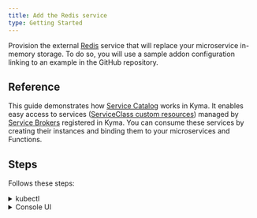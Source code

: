 ```yaml
---
title: Add the Redis service
type: Getting Started
---
```


Provision the external [Redis](https://redis.io/) service that will replace your microservice in-memory storage. To do so, you will use a sample addon configuration linking to an example in the GitHub repository.

## Reference

This guide demonstrates how [Service Catalog](/components/service-catalog/) works in Kyma. It enables easy access to services ([ServiceClass custom resources](https://svc-cat.io/docs/resources/#service-classes)) managed by [Service Brokers](/components/service-catalog/#overview-service-brokers) registered in Kyma. You can consume these services by creating their instances and binding them to your microservices and Functions.

## Steps

Follows these steps:

<div tabs name="steps" group="create-redis-service">
  <details>
  <summary label="kubectl">
  kubectl
  </summary>

1. Provision an [AddonsConfiguration custom resource (CR)](/components/helm-broker/#custom-resource-addons-configuration) with the Redis service:

   ```bash
   kubectl apply -f https://raw.githubusercontent.com/kyma-project/kyma/master/docs/getting-started/assets/redis-addons-configuration.yaml
   ```

2. Check that the AddonsConfiguration CR was created. This is indicated by the status phase `Ready`:

  ```bash
  kubectl get addonsconfigurations redis-addon -n orders-service -o=jsonpath="{.status.phase}"
  ```

  </details>
  <details>
  <summary label="console-ui">
  Console UI
  </summary>

1. Navigate to the `orders-service` Namespace overview by selecting it from the drop-down list in the top navigation panel.

2. Go to **Configuration** > **Addons** in the left navigation panel and select **Add New Configuration**.

3. Once the new box opens up, change **Name** to `redis-addon`, and enter `https://github.com/kyma-project/addons/releases/download/0.11.0/index-testing.yaml` in the **Urls** field.

4. Select **Add** to confirm the changes.

5. Wait for the addon to have the status `READY`.

    </details>
</div>
